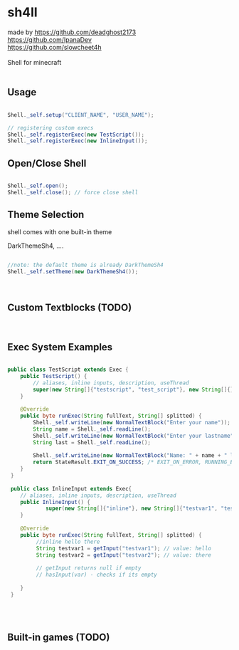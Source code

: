 # sh4ll
made by
https://github.com/deadghost2173<br>
https://github.com/IpanaDev<br>
https://github.com/slowcheet4h<br>
<br>
Shell for minecraft<br><br>

## Usage

```java

Shell._self.setup("CLIENT_NAME", "USER_NAME");

// registering custom execs
Shell._self.registerExec(new TestScript());
Shell._self.registerExec(new InlineInput());
````

## Open/Close Shell

```java

Shell._self.open();
Shell._self.close(); // force close shell

```

## Theme Selection
shell comes with one built-in theme<br>

DarkThemeSh4, ....<br> 
```java

//note: the default theme is already DarkThemeSh4
Shell._self.setTheme(new DarkThemeSh4());

```
<br>

## Custom Textblocks (TODO)

<br>

## Exec System Examples 

```java

public class TestScript extends Exec {
    public TestScript() {
        // aliases, inline inputs, description, useThread
        super(new String[]{"testscript", "test_script"}, new String[]{}, "just a test", true /* if you are getting input from shell this parameter should be true (readChar, readLine)*/);
    }
    
    @Override
    public byte runExec(String fullText, String[] splitted) {
        Shell._self.writeLine(new NormalTextBlock("Enter your name"));
        String name = Shell._self.readLine();
        Shell._self.writeLine(new NormalTextBlock("Enter your lastname"));
        String last = Shell._self.readLine();
        
        Shell._self.writeLine(new NormalTextBlock("Name: " + name + " lastname: " + last);
        return StateResult.EXIT_ON_SUCCESS; /* EXIT_ON_ERROR, RUNNING_BACKGROUND, UNKNOWN_EXIT */
    }
 }
 
 public class InlineInput extends Exec{
    // aliases, inline inputs, description, useThread
    public InlineInput() {
            super(new String[]{"inline"}, new String[]{"testvar1", "testvar2"}, "inline input test", false);
    }
    
    @Override
    public byte runExec(String fullText, String[] splitted) {
         //inline hello there
         String testvar1 = getInput("testvar1"); // value: hello
         String testvar2 = getInput("testvar2"); // value: there
         
         // getInput returns null if empty
         // hasInput(var) - checks if its empty
         
    }
 }
 
```

<br>

## Built-in games (TODO)
